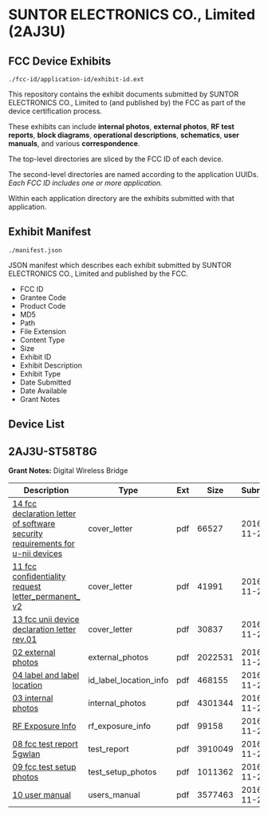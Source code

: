 # SUNTOR ELECTRONICS CO., Limited (2AJ3U)
## FCC Device Exhibits

```
./fcc-id/application-id/exhibit-id.ext
```

This repository contains the exhibit documents submitted by SUNTOR ELECTRONICS CO., Limited to (and published by) the FCC as part of the device certification process.

These exhibits can include **internal photos**, **external photos**, **RF test reports**, **block diagrams**, **operational descriptions**, **schematics**, **user manuals**, and various **correspondence**.

The top-level directories are sliced by the FCC ID of each device.

The second-level directories are named according to the application UUIDs. *Each FCC ID includes one or more application.*

Within each application directory are the exhibits submitted with that application. 

## Exhibit Manifest

```
./manifest.json
```

JSON manifest which describes each exhibit submitted by SUNTOR ELECTRONICS CO., Limited and published by the FCC.

- FCC ID
- Grantee Code
- Product Code
- MD5
- Path
- File Extension
- Content Type
- Size
- Exhibit ID
- Exhibit Description
- Exhibit Type
- Date Submitted
- Date Available
- Grant Notes

## Device List
## 2AJ3U-ST58T8G
**Grant Notes:** Digital Wireless Bridge

| Description | Type | Ext | Size | Submitted | Available |
| ----------- | ---- | --- | ---- | --------- | --------- |
| [14 fcc declaration letter of software security requirements for u-nii devices](2AJ3U-ST58T8G/a373b67941d8dbf5e10f0c7cb768e9b6/3201472.pdf) | cover_letter | pdf | 66527 | 2016-11-21 | 2016-11-21 |
| [11 fcc confidentiality request letter_permanent_ v2](2AJ3U-ST58T8G/a373b67941d8dbf5e10f0c7cb768e9b6/3201475.pdf) | cover_letter | pdf | 41991 | 2016-11-21 | 2016-11-21 |
| [13 fcc unii device declaration letter rev.01](2AJ3U-ST58T8G/a373b67941d8dbf5e10f0c7cb768e9b6/3201476.pdf) | cover_letter | pdf | 30837 | 2016-11-21 | 2016-11-21 |
| [02 external photos](2AJ3U-ST58T8G/a373b67941d8dbf5e10f0c7cb768e9b6/3201479.pdf) | external_photos | pdf | 2022531 | 2016-11-21 | 2016-11-21 |
| [04 label and label location](2AJ3U-ST58T8G/a373b67941d8dbf5e10f0c7cb768e9b6/3201478.pdf) | id_label_location_info | pdf | 468155 | 2016-11-21 | 2016-11-21 |
| [03 internal photos](2AJ3U-ST58T8G/a373b67941d8dbf5e10f0c7cb768e9b6/3201487.pdf) | internal_photos | pdf | 4301344 | 2016-11-21 | 2016-11-21 |
| [RF Exposure Info](2AJ3U-ST58T8G/a373b67941d8dbf5e10f0c7cb768e9b6/3201580.pdf) | rf_exposure_info | pdf | 99158 | 2016-11-21 | 2016-11-21 |
| [08 fcc test report 5gwlan](2AJ3U-ST58T8G/a373b67941d8dbf5e10f0c7cb768e9b6/3201486.pdf) | test_report | pdf | 3910049 | 2016-11-21 | 2016-11-21 |
| [09 fcc test setup photos](2AJ3U-ST58T8G/a373b67941d8dbf5e10f0c7cb768e9b6/3201482.pdf) | test_setup_photos | pdf | 1011362 | 2016-11-21 | 2016-11-21 |
| [10 user manual](2AJ3U-ST58T8G/a373b67941d8dbf5e10f0c7cb768e9b6/3201484.pdf) | users_manual | pdf | 3577463 | 2016-11-21 | 2016-11-21 |
